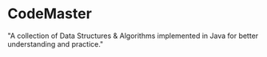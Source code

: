 # CodeMaster
"A collection of Data Structures &amp; Algorithms implemented in Java for better understanding and practice."

